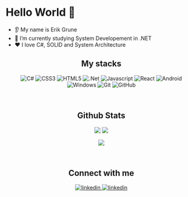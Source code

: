 <div align="left"> 

# Hello World 👋


* 👂 My name is Erik Grune
* :open_book: I’m currently studying System Developement in .NET
* ❤️ I love C#, SOLID and System Architecture
 
 </div>

<div align="center"> 

## My stacks
![C#](https://img.shields.io/badge/c%23-%23239120.svg?style=for-the-badge&logo=c-sharp&logoColor=white)
![CSS3](https://img.shields.io/badge/css3-%231572B6.svg?style=for-the-badge&logo=css3&logoColor=white)
![HTML5](https://img.shields.io/badge/html5-%23E34F26.svg?style=for-the-badge&logo=html5&logoColor=white)
![.Net](https://img.shields.io/badge/.NET-5C2D91?style=for-the-badge&logo=.net&logoColor=white)
![Javascript](https://img.shields.io/badge/JavaScript-F7DF1E?style=for-the-badge&logo=javascript&logoColor=black)
![React](https://img.shields.io/badge/React-20232A?style=for-the-badge&logo=react&logoColor=61DAFB)
![Android](https://img.shields.io/badge/Android-3DDC84?style=for-the-badge&logo=android&logoColor=white)
![Windows](https://img.shields.io/badge/Windows-0078D6?style=for-the-badge&logo=windows&logoColor=white)
![Git](https://img.shields.io/badge/git-%23F05033.svg?style=for-the-badge&logo=git&logoColor=white)
![GitHub](https://img.shields.io/badge/github-%23121011.svg?style=for-the-badge&logo=github&logoColor=white)
 </div>

<br/>

<div align="center"> 
 
 ## Github Stats
 <a href="https://github.com/Zaai90">
  <img src="https://github-readme-stats.vercel.app/api/top-langs/?username=Zaai90&layout=compact&count_private=true&theme=github_dark&hide_border=true" /></a>
<a href="https://github.com/Zaai90">
  <img src="https://github-readme-stats.vercel.app/api?username=Zaai90&show_icons=true&hide_border=true&count_private=true&theme=github_dark&include_all_commits=true" /></a>
 <p><img align="center" src="http://github-readme-streak-stats.herokuapp.com?user=Zaai90&theme=github-dark-blue&date_format=j%20M%5B%20Y%5D"/></p>
  </div> 
<br/>  

<div align="center"> 
 
## Connect with me
<a href="https://linkedin.com/in/erikgrune" target="_blank">
<img src=https://img.shields.io/badge/linkedin-%230077B5.svg?style=for-the-badge&logo=linkedin&logoColor=white alt=linkedin style="margin-bottom: 10px;" />
</a>  
<a href="https://discord.com/users/436229418260758538">
<img src=	https://img.shields.io/badge/Discord-7289DA?style=for-the-badge&logo=discord&logoColor=white alt=linkedin style="margin-bottom: 10px;" />
</a>
</div>
 
